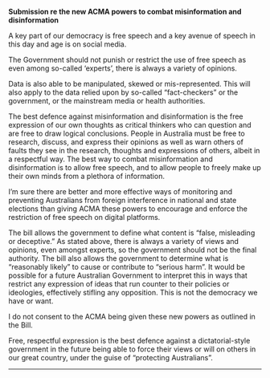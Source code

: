 **Submission re the new ACMA powers to combat misinformation and disinformation**

A key part of our democracy is free speech and a key avenue of speech in this day and age is on social
media.

The Government should not punish or restrict the use of free speech as even among so-called
‘experts’, there is always a variety of opinions.

Data is also able to be manipulated, skewed or mis-represented. This will also apply to the data
relied upon by so-called “fact-checkers” or the government, or the mainstream media or health
authorities.

The best defence against misinformation and disinformation is the free expression of our own
thoughts as critical thinkers who can question and are free to draw logical conclusions. People in
Australia must be free to research, discuss, and express their opinions as well as warn others of faults
they see in the research, thoughts and expressions of others, albeit in a respectful way. The best way
to combat misinformation and disinformation is to allow free speech, and to allow people to freely
make up their own minds from a plethora of information.

I’m sure there are better and more effective ways of monitoring and preventing Australians from
foreign interference in national and state elections than giving ACMA these powers to encourage and
enforce the restriction of free speech on digital platforms.

The bill allows the government to define what content is “false, misleading or deceptive.” As stated
above, there is always a variety of views and opinions, even amongst experts, so the government
should not be the final authority. The bill also allows the government to determine what is
“reasonably likely” to cause or contribute to “serious harm”. It would be possible for a future
Australian Government to interpret this in ways that restrict any expression of ideas that run counter
to their policies or ideologies, effectively stifling any opposition. This is not the democracy we have
or want.

I do not consent to the ACMA being given these new powers as outlined in the Bill.

Free, respectful expression is the best defence against a dictatorial-style government in the future
being able to force their views or will on others in our great country, under the guise of “protecting
Australians”.


-----

